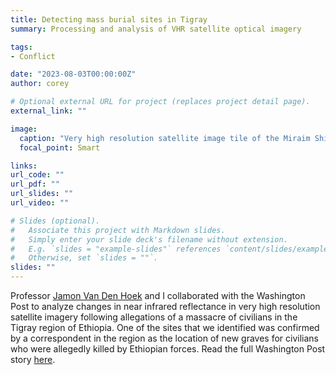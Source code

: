 ```yaml
---
title: Detecting mass burial sites in Tigray
summary: Processing and analysis of VHR satellite optical imagery

tags:
- Conflict

date: "2023-08-03T00:00:00Z"
author: corey

# Optional external URL for project (replaces project detail page).
external_link: ""

image:
  caption: "Very high resolution satellite image tile of the Miraim Shiweto Church area. Credit: Maxar."
  focal_point: Smart

links:
url_code: ""
url_pdf: ""
url_slides: ""
url_video: ""

# Slides (optional).
#   Associate this project with Markdown slides.
#   Simply enter your slide deck's filename without extension.
#   E.g. `slides = "example-slides"` references `content/slides/example-slides.md`.
#   Otherwise, set `slides = ""`.
slides: ""
---
```


Professor [Jamon Van Den Hoek](www.conflict-ecology.org) and I collaborated with the Washington Post to analyze changes in near infrared reflectance in very high resolution satellite imagery following allegations of a massacre of civilians in the Tigray region of Ethiopia. One of the sites that we identified was confirmed by a correspondent in the region as the location of new graves for civilians who were allegedly killed by Ethiopian forces. Read the full Washington Post story [here](https://www.washingtonpost.com/world/2023/07/07/ethiopia-massacre-graves/).